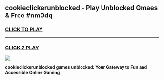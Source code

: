
## cookieclickerunblocked - Play Unblocked Gmaes & Free #nm0dq
<h3>
<a href="https://news.freeplayer.one?title=cookieclickerunblocked&ref=24F">CLICK TO PLAY</a></h3>
<hr>

<h3>
<a href="https://news.freeplayer.one?title=cookieclickerunblocked&ref=24F">CLICK 2 PLAY</a>
  
</h3>

<a href="https://news.freeplayer.one?title=cookieclickerunblocked&ref=24F/"><img src="https://clearcache.store/games.png"></a>


**cookieclickerunblocked games unblocked: Your Gateway to Fun and Accessible Online Gaming**
